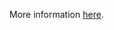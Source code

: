 More information [here](https://docs.prismacloud.io/en/enterprise-edition/policy-reference/google-cloud-policies/google-cloud-networking-policies/bc-gcp-networking-4).
